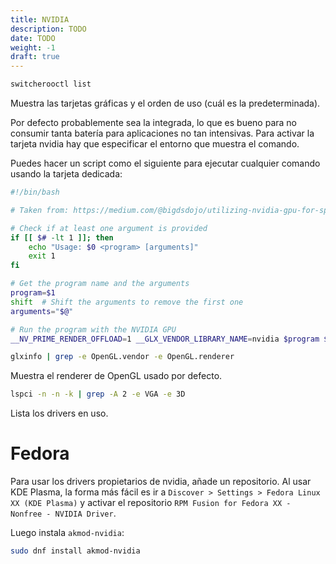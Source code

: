```yaml
---
title: NVIDIA
description: TODO
date: TODO
weight: -1
draft: true
---
```


```sh
switcherooctl list
```

Muestra las tarjetas gráficas y el orden de uso (cuál es la predeterminada).

Por defecto probablemente sea la integrada, lo que es bueno para no consumir
tanta batería para aplicaciones no tan intensivas. Para activar la tarjeta
nvidia hay que especificar el entorno que muestra el comando.

Puedes hacer un script como el siguiente para ejecutar cualquier comando usando
la tarjeta dedicada:

```sh
#!/bin/bash

# Taken from: https://medium.com/@bigdsdojo/utilizing-nvidia-gpu-for-specific-applications-on-linux-a-simple-script-approach-6bb122cc5b3c

# Check if at least one argument is provided
if [[ $# -lt 1 ]]; then
    echo "Usage: $0 <program> [arguments]"
    exit 1
fi

# Get the program name and the arguments
program=$1
shift  # Shift the arguments to remove the first one
arguments="$@"

# Run the program with the NVIDIA GPU
__NV_PRIME_RENDER_OFFLOAD=1 __GLX_VENDOR_LIBRARY_NAME=nvidia $program $arguments
```

```sh
glxinfo | grep -e OpenGL.vendor -e OpenGL.renderer
```

Muestra el renderer de OpenGL usado por defecto.

```sh
lspci -n -n -k | grep -A 2 -e VGA -e 3D
```

Lista los drivers en uso.


# Fedora

Para usar los drivers propietarios de nvidia, añade un repositorio. Al usar KDE
Plasma, la forma más fácil es ir a `Discover > Settings > Fedora Linux XX (KDE
Plasma)` y activar el repositorio `RPM Fusion for Fedora XX - Nonfree - NVIDIA
Driver`.

Luego instala `akmod-nvidia`:

```sh
sudo dnf install akmod-nvidia
```
